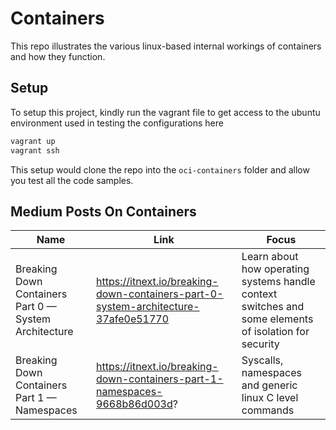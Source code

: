 # Containers

This repo illustrates the various linux-based internal workings of containers and how they function.

## Setup
To setup this project, kindly run the vagrant file to get access to the ubuntu environment used in testing the configurations here

```bash
vagrant up
vagrant ssh

```

This setup would clone the repo into the `oci-containers` folder and allow you test all the code samples.

## Medium Posts On Containers
| Name | Link | Focus
| ---  | ---  | ---  |
|Breaking Down Containers  Part 0 — System Architecture | https://itnext.io/breaking-down-containers-part-0-system-architecture-37afe0e51770 | Learn about how operating systems handle context switches and some elements of isolation for security
|Breaking Down Containers  Part 1 — Namespaces | https://itnext.io/breaking-down-containers-part-1-namespaces-9668b86d003d? | Syscalls, namespaces and generic linux C level commands


 